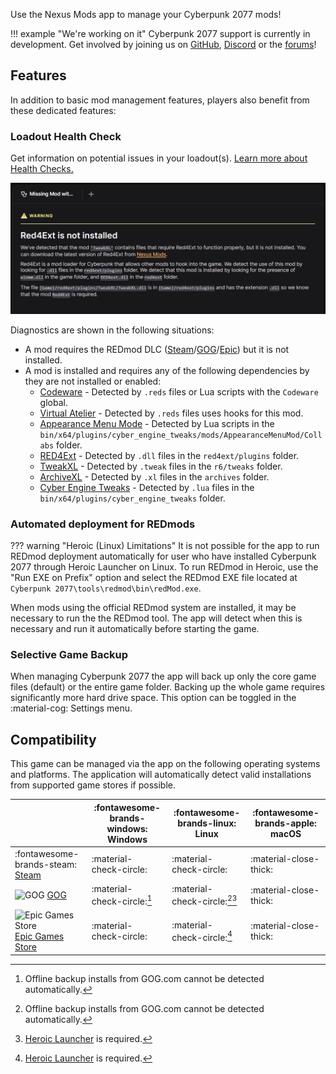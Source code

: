 Use the Nexus Mods app to manage your Cyberpunk 2077 mods!

!!! example "We're working on it"
    Cyberpunk 2077 support is currently in development. Get involved by joining us on [GitHub](https://github.com/Nexus-Mods/NexusMods.App/issues/new/choose), [Discord](https://discord.gg/ReWTxb93jS) or the [forums](https://forums.nexusmods.com/forum/9052-nexus-mods-app/)!

## Features
In addition to basic mod management features, players also benefit from these dedicated features:

### Loadout Health Check
Get information on potential issues in your loadout(s). [Learn more about Health Checks.](../features/HealthCheck.md)

![An example Health Check message prompting the installation of a missing mod.](../images/0.6.0/HealthCheckExampleCyberpunk.webp)

Diagnostics are shown in the following situations: 

- A mod requires the REDmod DLC ([Steam](https://store.steampowered.com/app/2060310/Cyberpunk_2077_REDmod/)/[GOG](https://www.gog.com/game/cyberpunk_2077_redmod)/[Epic](https://store.epicgames.com/p/cyberpunk-2077)) but it is not installed. 
- A mod is installed and requires any of the following dependencies by they are not installed or enabled:
    - [Codeware](https://www.nexusmods.com/cyberpunk2077/mods/7780) - Detected by `.reds` files or Lua scripts with the `Codeware` global. 
    - [Virtual Atelier](https://www.nexusmods.com/cyberpunk2077/mods/2987) - Detected by `.reds` files uses hooks for this mod.
    - [Appearance Menu Mode](https://www.nexusmods.com/cyberpunk2077/mods/790) - Detected by Lua scripts in the `bin/x64/plugins/cyber_engine_tweaks/mods/AppearanceMenuMod/Collabs` folder.
    - [RED4Ext](https://www.nexusmods.com/cyberpunk2077/mods/2380) - Detected by `.dll` files in the `red4ext/plugins` folder.
    - [TweakXL](https://www.nexusmods.com/cyberpunk2077/mods/4197) - Detected by `.tweak` files in the `r6/tweaks` folder.
    - [ArchiveXL](https://www.nexusmods.com/cyberpunk2077/mods/4198) - Detected by `.xl` files in the `archives` folder. 
    - [Cyber Engine Tweaks](https://www.nexusmods.com/cyberpunk2077/mods/107) - Detected by `.lua` files in the `bin/x64/plugins/cyber_engine_tweaks` folder. 

### Automated deployment for REDmods

??? warning "Heroic (Linux) Limitations"
    It is not possible for the app to run REDmod deployment automatically for user who have installed Cyberpunk 2077 through Heroic Launcher on Linux. To run REDmod in Heroic, use the "Run EXE on Prefix" option and select the REDmod EXE file located at `Cyberpunk 2077\tools\redmod\bin\redMod.exe`. 

When mods using the official REDmod system are installed, it may be necessary to run the the REDmod tool. The app will detect when this is necessary and run it automatically before starting the game. 

### Selective Game Backup
When managing Cyberpunk 2077 the app will back up only the core game files (default) or the entire game folder. Backing up the whole game requires significantly more hard drive space. This option can be toggled in the :material-cog: Settings menu.

## Compatibility
This game can be managed via the app on the following operating systems and platforms. The application will automatically detect valid installations from supported game stores if possible. 

|| :fontawesome-brands-windows: Windows |  :fontawesome-brands-linux: Linux | :fontawesome-brands-apple: macOS |
|---|---|---|---|
| :fontawesome-brands-steam: [Steam](https://store.steampowered.com/app/1091500/Cyberpunk_2077/) | :material-check-circle: | :material-check-circle: | :material-close-thick: |
| <img src="../../images/GOG.com_logo_white.svg" alt="GOG" width="14"/> [GOG](https://store.steampowered.com/app/1091500/Cyberpunk_2077/) | :material-check-circle:[^1] | :material-check-circle:[^1][^2] | :material-close-thick: |
| <img src="../../images/epic-games.svg" alt="Epic Games Store" width="14"/> [Epic Games Store](https://store.epicgames.com/en-US/p/cyberpunk-2077) | :material-check-circle: | :material-check-circle:[^2] | :material-close-thick: |

[^1]: Offline backup installs from GOG.com cannot be detected automatically.
[^2]: [Heroic Launcher](https://heroicgameslauncher.com/) is required. 
